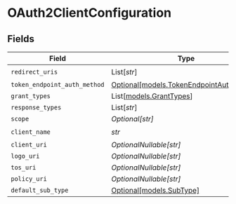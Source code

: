 # OAuth2ClientConfiguration


## Fields

| Field                                                                            | Type                                                                             | Required                                                                         | Description                                                                      |
| -------------------------------------------------------------------------------- | -------------------------------------------------------------------------------- | -------------------------------------------------------------------------------- | -------------------------------------------------------------------------------- |
| `redirect_uris`                                                                  | List[*str*]                                                                      | :heavy_check_mark:                                                               | N/A                                                                              |
| `token_endpoint_auth_method`                                                     | [Optional[models.TokenEndpointAuthMethod]](../models/tokenendpointauthmethod.md) | :heavy_minus_sign:                                                               | N/A                                                                              |
| `grant_types`                                                                    | List[[models.GrantTypes](../models/granttypes.md)]                               | :heavy_minus_sign:                                                               | N/A                                                                              |
| `response_types`                                                                 | List[*str*]                                                                      | :heavy_minus_sign:                                                               | N/A                                                                              |
| `scope`                                                                          | *Optional[str]*                                                                  | :heavy_minus_sign:                                                               | N/A                                                                              |
| `client_name`                                                                    | *str*                                                                            | :heavy_check_mark:                                                               | N/A                                                                              |
| `client_uri`                                                                     | *OptionalNullable[str]*                                                          | :heavy_minus_sign:                                                               | N/A                                                                              |
| `logo_uri`                                                                       | *OptionalNullable[str]*                                                          | :heavy_minus_sign:                                                               | N/A                                                                              |
| `tos_uri`                                                                        | *OptionalNullable[str]*                                                          | :heavy_minus_sign:                                                               | N/A                                                                              |
| `policy_uri`                                                                     | *OptionalNullable[str]*                                                          | :heavy_minus_sign:                                                               | N/A                                                                              |
| `default_sub_type`                                                               | [Optional[models.SubType]](../models/subtype.md)                                 | :heavy_minus_sign:                                                               | N/A                                                                              |